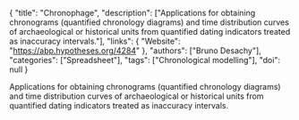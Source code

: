 {
  "title": "Chronophage",
  "description": ["Applications for obtaining chronograms (quantified chronology diagrams) and time distribution curves of archaeological or historical units from quantified dating indicators treated as inaccuracy intervals."],
  "links": {
    "Website": "https://abp.hypotheses.org/4284"
  },
  "authors": ["Bruno Desachy"],
  "categories": ["Spreadsheet"],
  "tags": ["Chronological modelling"],
  "doi": null
}

<!-- Generated by csv2md.R – do not edit by hand -->

Applications for obtaining chronograms (quantified chronology diagrams) and time distribution curves of archaeological or historical units from quantified dating indicators treated as inaccuracy intervals.